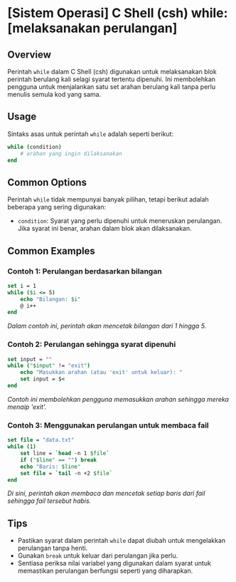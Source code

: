 # [Sistem Operasi] C Shell (csh) while: [melaksanakan perulangan]

## Overview
Perintah `while` dalam C Shell (csh) digunakan untuk melaksanakan blok perintah berulang kali selagi syarat tertentu dipenuhi. Ini membolehkan pengguna untuk menjalankan satu set arahan berulang kali tanpa perlu menulis semula kod yang sama.

## Usage
Sintaks asas untuk perintah `while` adalah seperti berikut:

```csh
while (condition)
    # arahan yang ingin dilaksanakan
end
```

## Common Options
Perintah `while` tidak mempunyai banyak pilihan, tetapi berikut adalah beberapa yang sering digunakan:

- `condition`: Syarat yang perlu dipenuhi untuk meneruskan perulangan. Jika syarat ini benar, arahan dalam blok akan dilaksanakan.

## Common Examples

### Contoh 1: Perulangan berdasarkan bilangan
```csh
set i = 1
while ($i <= 5)
    echo "Bilangan: $i"
    @ i++
end
```
*Dalam contoh ini, perintah akan mencetak bilangan dari 1 hingga 5.*

### Contoh 2: Perulangan sehingga syarat dipenuhi
```csh
set input = ""
while ("$input" != "exit")
    echo "Masukkan arahan (atau 'exit' untuk keluar): "
    set input = $<
end
```
*Contoh ini membolehkan pengguna memasukkan arahan sehingga mereka menaip 'exit'.*

### Contoh 3: Menggunakan perulangan untuk membaca fail
```csh
set file = "data.txt"
while (1)
    set line = `head -n 1 $file`
    if ("$line" == "") break
    echo "Baris: $line"
    set file = `tail -n +2 $file`
end
```
*Di sini, perintah akan membaca dan mencetak setiap baris dari fail sehingga fail tersebut habis.*

## Tips
- Pastikan syarat dalam perintah `while` dapat diubah untuk mengelakkan perulangan tanpa henti.
- Gunakan `break` untuk keluar dari perulangan jika perlu.
- Sentiasa periksa nilai variabel yang digunakan dalam syarat untuk memastikan perulangan berfungsi seperti yang diharapkan.
